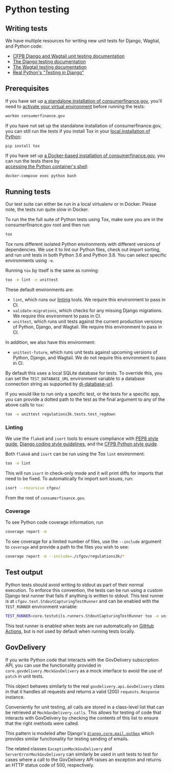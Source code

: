 # Python testing

## Writing tests

We have multiple resources for writing new unit tests for Django, Wagtial, and Python code:

- [CFPB Django and Wagtail unit testing documentation](https://github.com/cfpb/development/blob/master/guides/unittesting-django-wagtail.md)
- [The Django testing documentation](https://docs.djangoproject.com/en/1.11/topics/testing/overview/)
- [The Wagtail testing documentation](http://docs.wagtail.io/en/stable/advanced_topics/testing.html)
- [Real Python's "Testing in Django"](https://realpython.com/testing-in-django-part-1-best-practices-and-examples/)

## Prerequisites

If you have set up
[a standalone installation of consumerfinance.gov](/installation/#install-system-level-requirements),
you'll need to
[activate your virtual environment](/running-virtualenv/#3-launch-site)
before running the tests:

```sh
workon consumerfinance.gov
```

If you have not set up the standalone installation of consumerfinance.gov,
you can still run the tests if you install Tox in your
[local installation of Python](https://github.com/cfpb/development/blob/master/guides/installing-python.md):

```
pip install tox
```

If you have set up
[a Docker-based installation of consumerfinance.gov](/installation/#docker-based-installation),
you can run the tests there by  
[accessing the Python container's shell](http://localhost:8888/running-docker/#access-a-containers-shell):

```sh
docker-compose exec python bash
```

## Running tests

Our test suite can either be run in a local virtualenv or in Docker.
Please note, the tests run quite slow in Docker.

To run the the full suite of Python tests using Tox,
make sure you are in the consumerfinance.gov root and then run:

```sh
tox
```

Tox runs different isolated Python environments with different versions of dependencies.
We use it to lint our Python files, check out import sorting, and run unit tests
in both Python 3.6 and Python 3.8.
You can select specific environments using `-e`.

Running `tox` by itself is the same as running:

```sh
tox -e lint -e unittest
```

These default environments are:

- `lint`, which runs our [linting](#linting) tools. We require this
  environment to pass in CI.
- `validate-migrations`, which checks for any missing Django migrations. 
  We require this environment to pass in CI.
- `unittest`, which runs unit tests against the current production
  versions of Python, Django, and Wagtail. We require this environment to
  pass in CI.

In addition, we also have this environment:

- `unittest-future`, which runs unit tests against upcoming versions of
  Python, Django, and Wagtail. We do not require this environment to pass in
  CI.

By default this uses a local SQLite database for tests. To override this, you
can set the `TEST_DATABASE_URL` environment variable to a database connection
string as supported by [dj-database-url](https://github.com/kennethreitz/dj-database-url).

If you would like to run only a specific test, or the tests for a specific app,
you can provide a dotted path to the test as the final argument to any of the above calls to `tox`:

```sh
tox -e unittest regulations3k.tests.test_regdown
```

### Linting

We use the `flake8` and `isort` tools to ensure compliance with
[PEP8 style guide](https://www.python.org/dev/peps/pep-0008/),
[Django coding style guidelines](https://docs.djangoproject.com/en/dev/internals/contributing/writing-code/coding-style/),
and the
[CFPB Python style guide](https://github.com/cfpb/development/blob/master/standards/python.md#linting).

Both `flake8` and `isort` can be run using the Tox `lint` environment:

```sh
tox -e lint
```

This will run `isort` in check-only mode and it will print diffs for imports
that need to be fixed. To automatically fix import sort issues, run:

```sh
isort --recursive cfgov/
```

From the root of `consumerfinance.gov`.

### Coverage

To see Python code coverage information, run

```sh
coverage report -m
```

To see coverage for a limited number of files,
use the `--include` argument to `coverage` and provide a path to the files you wish to see:

```sh
coverage report -m --include=./cfgov/regulations3k/*
```

## Test output

Python tests should avoid writing to stdout as part of their normal execution.
To enforce this convention, the tests can be run using a custom Django test
runner that fails if anything is written to stdout. This test runner is at
`cfgov.test.StdoutCapturingTestRunner` and can be enabled with the `TEST_RUNNER`
environment variable:

```sh
TEST_RUNNER=core.testutils.runners.StdoutCapturingTestRunner tox -e unittest
```

This test runner is enabled when tests are run automatically on
[GitHub Actions](../github-actions/),
but is not used by default when running tests locally.


## GovDelivery

If you write Python code that interacts with the GovDelivery subscription API, you can use the functionality provided in `core.govdelivery.MockGovDelivery` as a mock interface to avoid the use of `patch` in unit tests.

This object behaves similarly to the real `govdelivery.api.GovDelivery` class in that it handles all requests and returns a valid (200) `requests.Response` instance.

Conveniently for unit testing, all calls are stored in a class-level list that can be retrieved at `MockGovDelivery.calls`. This allows for testing of code that interacts with GovDelivery by checking the contents of this list to ensure that the right methods were called.

This pattern is modeled after Django's [`django.core.mail.outbox`](https://docs.djangoproject.com/en/2.0/topics/testing/tools/#email-services) which provides similar functionality for testing sending of emails.

The related classes `ExceptionMockGovDelivery` and `ServerErrorMockGovDelivery` can similarly be used in unit tests to test for cases where a call to the GovDelivery API raises an exception and returns an HTTP status code of 500, respectively.
